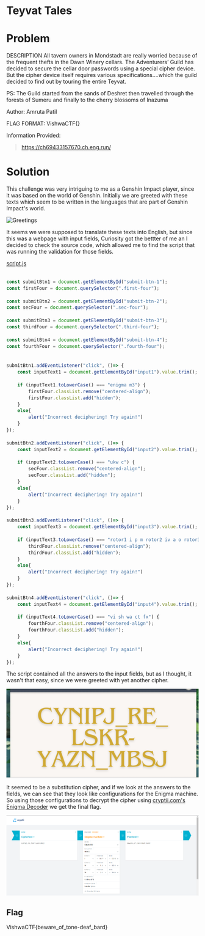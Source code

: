 # Teyvat Tales

# Problem
DESCRIPTION
All tavern owners in Mondstadt are really worried because of the frequent thefts in the Dawn Winery cellars. The Adventurers’ Guild has decided to secure the cellar door passwords using a special cipher device. But the cipher device itself requires various specifications….which the guild decided to find out by touring the entire Teyvat.

PS: The Guild started from the sands of Deshret then travelled through the forests of Sumeru and finally to the cherry blossoms of Inazuma

Author: Amruta Patil

FLAG FORMAT:
VishwaCTF{}

Information Provided:
> https://ch69433157670.ch.eng.run/

# Solution
This challenge was very intriguing to me as a Genshin Impact player, since it was based on the world of Genshin. Initially we are greeted with these texts which seem to be written in the languages that are part of Genshin Impact's world.

![Greetings](Solution/greetings.png)

It seems we were supposed to translate these texts into English, but since this was a webpage with input fields, Curiosity got the bettter of me an I decided to check the source code, which allowed me to find the script that was running the validation for those fields.

[script.js](Files/script.js)
```javascript

const submitBtn1 = document.getElementById("submit-btn-1");
const firstFour = document.querySelector(".first-four");

const submitBtn2 = document.getElementById("submit-btn-2");
const secFour = document.querySelector(".sec-four");

const submitBtn3 = document.getElementById("submit-btn-3");
const thirdFour = document.querySelector(".third-four");

const submitBtn4 = document.getElementById("submit-btn-4");
const fourthFour = document.querySelector(".fourth-four");


submitBtn1.addEventListener("click", ()=> {
    const inputText1 = document.getElementById("input1").value.trim();

    if (inputText1.toLowerCase() === "enigma m3") {
        firstFour.classList.remove("centered-align");
        firstFour.classList.add("hidden");
    }
    else{
        alert("Incorrect deciphering! Try again!")
    }
});

submitBtn2.addEventListener("click", ()=> {
    const inputText2 = document.getElementById("input2").value.trim();

    if (inputText2.toLowerCase() === "ukw c") {
        secFour.classList.remove("centered-align");
        secFour.classList.add("hidden");
    }
    else{
        alert("Incorrect deciphering! Try again!")
    }
});

submitBtn3.addEventListener("click", ()=> {
    const inputText3 = document.getElementById("input3").value.trim();

    if (inputText3.toLowerCase() === "rotor1 i p m rotor2 iv a o rotor3 vi i n") {
        thirdFour.classList.remove("centered-align");
        thirdFour.classList.add("hidden");
    }
    else{
        alert("Incorrect deciphering! Try again!")
    }
});

submitBtn4.addEventListener("click", ()=> {
    const inputText4 = document.getElementById("input4").value.trim();

    if (inputText4.toLowerCase() === "vi sh wa ct fx") {
        fourthFour.classList.remove("centered-align");
        fourthFour.classList.add("hidden");        
    }
    else{
        alert("Incorrect deciphering! Try again!")
    }
});

```

The script contained all the answers to the input fields, but as I thought, it wasn't that easy, since we were greeted with yet another cipher.

![Cipher](Solution/cipher.png)

It seemed to be a substitution cipher, and if we look at the answers to the fields, we can see that they look like configurations for the Enigma machine. So using those configurations to decrypt the cipher using [cryptii.com's Enigma Decoder](https://cryptii.com/pipes/enigma-machine) we get the final flag.

![Enigma Decrypt](Solution/enigma_decrypt.png)

## Flag
VishwaCTF{beware_of_tone-deaf_bard}
